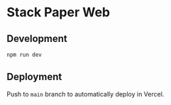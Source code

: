 # Stack Paper Web

## Development

```sh
npm run dev
```

## Deployment

Push to `main` branch to automatically deploy in Vercel.
